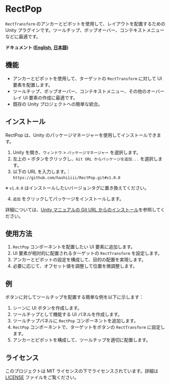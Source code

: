 ﻿# RectPop

`RectTransform` のアンカーとピボットを使用して、レイアウトを配置するための Unity プラグインです。ツールチップ、ポップオーバー、コンテキストメニューなどに最適です。

**ドキュメント ([English](README.md), [日本語](README_JA.md))**

## 機能

- アンカーとピボットを使用して、ターゲットの `RectTransform` に対して UI 要素を配置します。
- ツールチップ、ポップオーバー、コンテキストメニュー、その他のオーバーレイ UI 要素の作成に最適です。
- 既存の Unity プロジェクトへの簡単な統合。

## インストール

RectPop は、Unity のパッケージマネージャーを使用してインストールできます。

1. Unity を開き、`ウィンドウ` > `パッケージマネージャー` を選択します。
2. 左上の `+` ボタンをクリックし、`Git URL からパッケージを追加...` を選択します。
3. 以下の URL を入力します。：`https://github.com/hashiiiii/RectPop.git#v1.0.0`

※ `v1.0.0` はインストールしたいバージョンタグに置き換えてください。

4. `追加` をクリックしてパッケージをインストールします。

詳細については、[Unity マニュアルの Git URL からのインストール](https://docs.unity3d.com/ja/2019.4/Manual/upm-ui-giturl.html)を参照してください。

## 使用方法

1. `RectPop` コンポーネントを配置したい UI 要素に追加します。
2. UI 要素が相対的に配置されるターゲットの `RectTransform` を設定します。
3. アンカーとピボットの設定を構成して、目的の配置を実現します。
4. 必要に応じて、オフセット値を調整して位置を微調整します。

## 例

ボタンに対してツールチップを配置する簡単な例を以下に示します：

1. シーンに UI ボタンを作成します。
2. ツールチップとして機能する UI パネルを作成します。
3. ツールチップパネルに `RectPop` コンポーネントを追加します。
4. `RectPop` コンポーネントで、ターゲットをボタンの `RectTransform` に設定します。
5. アンカーとピボットを構成して、ツールチップを適切に配置します。

## ライセンス

このプロジェクトは MIT ライセンスの下でライセンスされています。詳細は [LICENSE](LICENSE.md) ファイルをご覧ください。